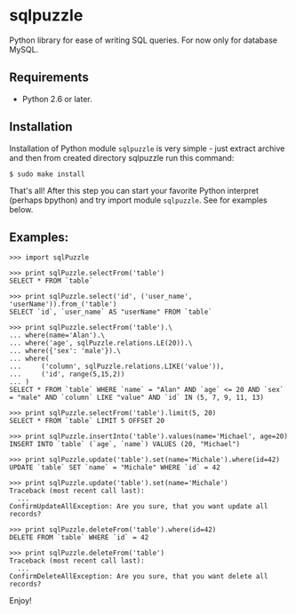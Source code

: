 # sqlpuzzle

Python library for ease of writing SQL queries. For now only for database MySQL.

## Requirements

- Python 2.6 or later.

## Installation

Installation of Python module `sqlpuzzle` is very simple - just extract archive
and then from created directory sqlpuzzle run this command:

    $ sudo make install

That's all! After this step you can start your favorite Python interpret (perhaps
bpython) and try import module `sqlpuzzle`. See for examples below.


## Examples:

    >>> import sqlPuzzle

    >>> print sqlPuzzle.selectFrom('table')
    SELECT * FROM `table`

    >>> print sqlPuzzle.select('id', ('user_name', 'userName')).from_('table')
    SELECT `id`, `user_name` AS "userName" FROM `table`

    >>> print sqlPuzzle.selectFrom('table').\
    ... where(name='Alan').\
    ... where('age', sqlPuzzle.relations.LE(20)).\
    ... where({'sex': 'male'}).\
    ... where(
    ...     ('column', sqlPuzzle.relations.LIKE('value')),
    ...     ('id', range(5,15,2))
    ... )
    SELECT * FROM `table` WHERE `name` = "Alan" AND `age` <= 20 AND `sex` = "male" AND `column` LIKE "value" AND `id` IN (5, 7, 9, 11, 13)

    >>> print sqlPuzzle.selectFrom('table').limit(5, 20)
    SELECT * FROM `table` LIMIT 5 OFFSET 20

    >>> print sqlPuzzle.insertInto('table').values(name='Michael', age=20)
    INSERT INTO `table` (`age`, `name`) VALUES (20, "Michael")

    >>> print sqlPuzzle.update('table').set(name='Michale').where(id=42)
    UPDATE `table` SET `name` = "Michale" WHERE `id` = 42

    >>> print sqlPuzzle.update('table').set(name='Michale')
    Traceback (most recent call last):
      ...
    ConfirmUpdateAllException: Are you sure, that you want update all records?

    >>> print sqlPuzzle.deleteFrom('table').where(id=42)
    DELETE FROM `table` WHERE `id` = 42

    >>> print sqlPuzzle.deleteFrom('table')
    Traceback (most recent call last):
      ...
    ConfirmDeleteAllException: Are you sure, that you want delete all records?

Enjoy!
